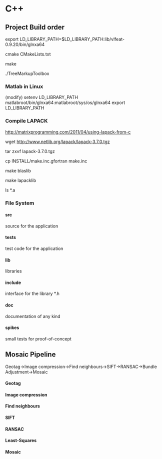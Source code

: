 # C++

## Project Build order

export LD_LIBRARY_PATH=$LD_LIBRARY_PATH:lib/vlfeat-0.9.20/bin/glnxa64

cmake CMakeLists.txt

make

./TreeMarkupToolbox


### Matlab in Linux
(modify)
setenv LD_LIBRARY_PATH matlabroot/bin/glnxa64:matlabroot/sys/os/glnxa64
export LD_LIBRARY_PATH

### Compile LAPACK
http://matrixprogramming.com/2011/04/using-lapack-from-c

wget http://www.netlib.org/lapack/lapack-3.7.0.tgz

tar zxvf lapack-3.7.0.tgz

cp INSTALL/make.inc.gfortran make.inc

make blaslib

make lapacklib

ls *.a

### File System
#### src
source for the application

#### tests
test code for the application

#### lib
libraries

#### include 
interface for the library *.h

#### doc
documentation of any kind

#### spikes
small tests for proof-of-concept



## Mosaic Pipeline
Geotag->Image compression->Find neighbours->SIFT->RANSAC->Bundle Adjustment->Mosaic

#### Geotag

#### Image compression

#### Find neighbours

#### SIFT

#### RANSAC

#### Least-Squares

#### Mosaic
